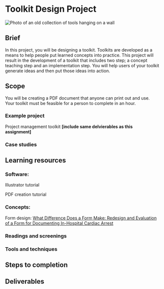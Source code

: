 # Toolkit Design Project
![Photo of an old collection of tools hanging on a wall](https://unsplash.it/3000/1500?image=284)
## Brief
In this project, you will be designing a toolkit. Toolkits are developed as a means to help people put learned concepts into practice. This project will result in the development of a toolkit that includes two step; a concept teaching step and an implementation step. You will help users of your toolkit generate ideas and then put those ideas into action.

## Scope
You will be creating a PDF document that anyone can print out and use.
Your toolkit must be feasible for a person to complete in an hour.

### Example project
Project management toolkit **[include same delvierables as this assignment]**

### Case studies

## Learning resources
### Software:
Illustrator tutorial

PDF creation tutorial

### Concepts:
Form design: [What Difference Does a Form Make: Redesign and Evaluation of a Form for Documenting In-Hospital Cardiac Arrest](https://digital.lib.washington.edu/researchworks/bitstream/handle/1773/22800/Au_washington_0250E_11500.pdf?sequence=1)



### Readings and screenings
### Tools and techniques
## Steps to completion
## Deliverables